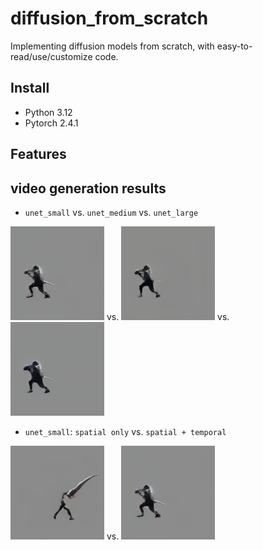 # diffusion_from_scratch
Implementing diffusion models from scratch, with easy-to-read/use/customize code.


## Install
* Python 3.12
* Pytorch 2.4.1


## Features


## video generation results
* `unet_small` vs. `unet_medium` vs. `unet_large`

<img src="assets/sword_slash_dataset_RectifiedFlow_unet_small/sword_slash.gif" width="150" height="150"/> vs. <img src="assets/sword_slash_dataset_RectifiedFlow_unet_medium/sword_slash.gif" width="150" height="150"/> vs. <img src="assets/sword_slash_dataset_RectifiedFlow_unet_large/sword_slash.gif" width="150" height="150"/>


* `unet_small`: `spatial only` vs. `spatial + temporal`

<img src="assets/sword_slash_dataset_RectifiedFlow_unet_small_spatial_only/sword_slash.gif" width="150" height="150"/> vs. <img src="assets/sword_slash_dataset_RectifiedFlow_unet_small/sword_slash.gif" width="150" height="150"/>



